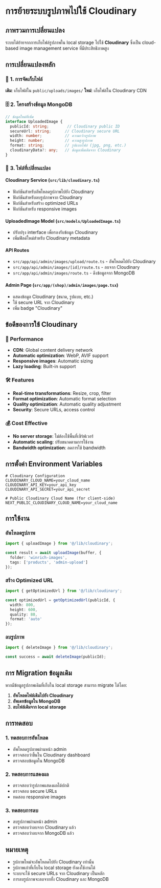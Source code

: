 # การย้ายระบบรูปภาพไปใช้ Cloudinary

## ภาพรวมการเปลี่ยนแปลง

ระบบได้ย้ายจากการเก็บไฟล์รูปภาพใน local storage ไปใช้ **Cloudinary** ซึ่งเป็น cloud-based image management service ที่มีประสิทธิภาพสูง

## การเปลี่ยนแปลงหลัก

### 📁 **1. การจัดเก็บไฟล์**
**เดิม**: เก็บไฟล์ใน `public/uploads/images/`
**ใหม่**: เก็บไฟล์ใน Cloudinary CDN

### 🗄️ **2. โครงสร้างข้อมูล MongoDB**
```typescript
// ข้อมูลใหม่ที่เพิ่ม
interface UploadedImage {
  publicId: string;        // Cloudinary public ID
  secureUrl: string;      // Cloudinary secure URL
  width: number;          // ความกว้างรูปภาพ
  height: number;         // ความสูงรูปภาพ
  format: string;         // รูปแบบไฟล์ (jpg, png, etc.)
  cloudinaryData?: any;   // ข้อมูลเพิ่มเติมจาก Cloudinary
}
```

### 🔧 **3. ไฟล์ที่เปลี่ยนแปลง**

#### **Cloudinary Service** (`src/lib/cloudinary.ts`)
- ฟังก์ชันสำหรับอัพโหลดรูปภาพไปยัง Cloudinary
- ฟังก์ชันสำหรับลบรูปภาพจาก Cloudinary
- ฟังก์ชันสำหรับสร้าง optimized URLs
- ฟังก์ชันสำหรับ responsive images

#### **UploadedImage Model** (`src/models/UploadedImage.ts`)
- ปรับปรุง interface เพื่อรองรับข้อมูล Cloudinary
- เพิ่มฟิลด์ใหม่สำหรับ Cloudinary metadata

#### **API Routes**
- `src/app/api/admin/images/upload/route.ts` - อัพโหลดไปยัง Cloudinary
- `src/app/api/admin/images/[id]/route.ts` - ลบจาก Cloudinary
- `src/app/api/admin/images/route.ts` - ดึงข้อมูลจาก MongoDB

#### **Admin Page** (`src/app/(shop)/admin/images/page.tsx`)
- แสดงข้อมูล Cloudinary (ขนาด, รูปแบบ, etc.)
- ใช้ secure URL จาก Cloudinary
- เพิ่ม badge "Cloudinary"

## ข้อดีของการใช้ Cloudinary

### 🚀 **Performance**
- **CDN**: Global content delivery network
- **Automatic optimization**: WebP, AVIF support
- **Responsive images**: Automatic sizing
- **Lazy loading**: Built-in support

### 🛠️ **Features**
- **Real-time transformations**: Resize, crop, filter
- **Format optimization**: Automatic format selection
- **Quality optimization**: Automatic quality adjustment
- **Security**: Secure URLs, access control

### 💰 **Cost Effective**
- **No server storage**: ไม่ต้องใช้พื้นที่เซิร์ฟเวอร์
- **Automatic scaling**: ปรับขนาดตามการใช้งาน
- **Bandwidth optimization**: ลดการใช้ bandwidth

## การตั้งค่า Environment Variables

```env
# Cloudinary Configuration
CLOUDINARY_CLOUD_NAME=your_cloud_name
CLOUDINARY_API_KEY=your_api_key
CLOUDINARY_API_SECRET=your_api_secret

# Public Cloudinary Cloud Name (for client-side)
NEXT_PUBLIC_CLOUDINARY_CLOUD_NAME=your_cloud_name
```

## การใช้งาน

### **อัพโหลดรูปภาพ**
```typescript
import { uploadImage } from '@/lib/cloudinary';

const result = await uploadImage(buffer, {
  folder: 'winrich-images',
  tags: ['products', 'admin-upload']
});
```

### **สร้าง Optimized URL**
```typescript
import { getOptimizedUrl } from '@/lib/cloudinary';

const optimizedUrl = getOptimizedUrl(publicId, {
  width: 800,
  height: 600,
  quality: 80,
  format: 'auto'
});
```

### **ลบรูปภาพ**
```typescript
import { deleteImage } from '@/lib/cloudinary';

const success = await deleteImage(publicId);
```

## การ Migration ข้อมูลเดิม

หากมีข้อมูลรูปภาพเดิมที่เก็บใน local storage สามารถ migrate ได้โดย:

1. **อัพโหลดไฟล์เดิมไปยัง Cloudinary**
2. **อัพเดทข้อมูลใน MongoDB**
3. **ลบไฟล์เดิมจาก local storage**

## การทดสอบ

### **1. ทดสอบการอัพโหลด**
- อัพโหลดรูปภาพผ่านหน้า admin
- ตรวจสอบว่าขึ้นใน Cloudinary dashboard
- ตรวจสอบข้อมูลใน MongoDB

### **2. ทดสอบการแสดงผล**
- ตรวจสอบว่ารูปภาพแสดงผลได้ปกติ
- ตรวจสอบ secure URLs
- ทดสอบ responsive images

### **3. ทดสอบการลบ**
- ลบรูปภาพผ่านหน้า admin
- ตรวจสอบว่าลบจาก Cloudinary แล้ว
- ตรวจสอบว่าลบจาก MongoDB แล้ว

## หมายเหตุ

- รูปภาพใหม่จะอัพโหลดไปยัง Cloudinary เท่านั้น
- รูปภาพเก่าที่เก็บใน local storage ยังคงใช้งานได้
- ระบบจะใช้ secure URLs จาก Cloudinary เป็นหลัก
- การลบรูปภาพจะลบจากทั้ง Cloudinary และ MongoDB
